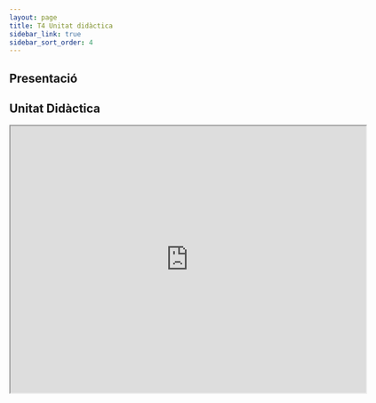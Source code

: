 ```yaml
---
layout: page
title: T4 Unitat didàctica
sidebar_link: true
sidebar_sort_order: 4
---
```


## Presentació

## Unitat Didàctica
<iframe src="https://drive.google.com/file/d/1v4O_7sxzK9YlemW2GP2nd0i19ifW6dwH/preview" width="640" height="480" allow="autoplay"></iframe>